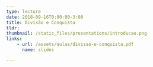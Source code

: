 ```yaml
---
type: lecture
date: 2018-09-16T0:00:00-3:00
title: Divisão e Conquista
tldr: 
thumbnail: /static_files/presentations/introducao.png
links: 
    - url: /assets/aulas/divisao-e-conquista.pdf
      name: slides

---
```


<!-- **Suggested Readings:**
- [Readings 1](http://example.com)
- [Readings 2](http://example.com) -->
